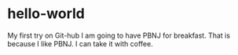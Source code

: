 # hello-world
My first try on Git-hub
I am going to have PBNJ for breakfast.
That is because I like PBNJ.
I can take it with coffee.
